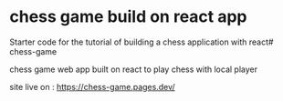 # chess game build on react app

Starter code for the tutorial of building a chess application with react# chess-game

chess game web app built on react to play chess with local player

site live on : https://chess-game.pages.dev/
